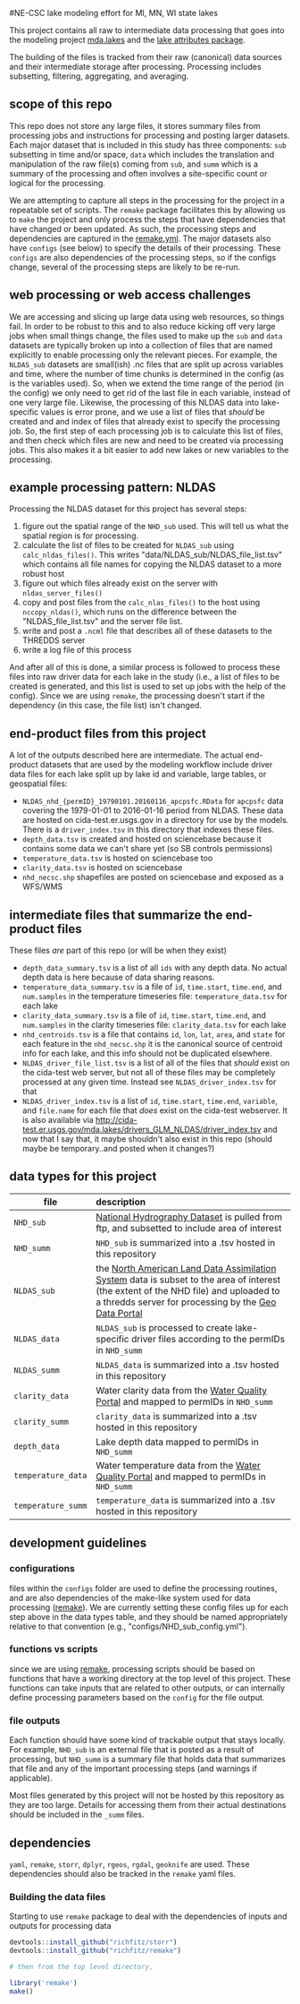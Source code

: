 #NE-CSC lake modeling effort for MI, MN, WI state lakes

This project contains all raw to intermediate data processing that goes into the modeling project [mda.lakes](https://github.com/USGS-R/mda.lakes) and the [lake attributes package](https://github.com/USGS-R/lakeattributes).

The building of the files is tracked from their raw (canonical) data sources and their intermediate storage after processing. Processing includes subsetting, filtering, aggregating, and averaging. 


## scope of this repo  
This repo does not store any large files, it stores summary files from processing jobs and instructions for processing and posting larger datasets. Each major dataset that is included in this study has three components: `sub` subsetting in time and/or space, `data` which includes the translation and manipulation of the raw file(s) coming from `sub`, and `summ` which is a summary of the processing and often involves a site-specific count or logical for the processing.   

We are attempting to capture all steps in the processing for the project in a repeatable set of scripts. The `remake` package facilitates this by allowing us to `make` the project and only process the steps that have dependencies that have changed or been updated. As such, the processing steps and dependencies are captured in the [remake.yml](remake.yml). The major datasets also have `configs` (see below) to specify the details of their processing. These `configs` are also dependencies of the processing steps, so if the configs change, several of the processing steps are likely to be re-run. 

## web processing or web access challenges  
We are accessing and slicing up large data using web resources, so things fail. In order to be robust to this and to also reduce kicking off very large jobs when small things change, the files used to make up the `sub` and `data` datasets are typically broken up into a collection of files that are named explicitly to enable processing only the relevant pieces. For example, the `NLDAS_sub` datasets are small(ish) .nc files that are split up across variables and time, where the number of time chunks is determined in the config (as is the variables used). So, when we extend the time range of the period (in the config) we only need to get rid of the last file in each variable, instead of one very large file. Likewise, the processing of this NLDAS data into lake-specific values is error prone, and we use a list of files that *should* be created and and index of files that already exist to specify the processing job. So, the first step of each processing job is to calculate this list of files, and then check which files are new and need to be created via processing jobs. This also makes it a bit easier to add new lakes or new variables to the processing. 

## example processing pattern: NLDAS
Processing the NLDAS dataset for this project has several steps:
1) figure out the spatial range of the `NHD_sub` used. This will tell us what the spatial region is for processing. 
2) calculate the list of files to be created for `NLDAS_sub` using `calc_nldas_files()`. This writes "data/NLDAS_sub/NLDAS_file_list.tsv" which contains all file names for copying the NLDAS dataset to a more robust host
3) figure out which files already exist on the server with `nldas_server_files()`
4) copy and post files from the `calc_nlas_files()` to the host using `nccopy_nldas()`, which runs on the difference between the "NLDAS_file_list.tsv" and the server file list.
5) write and post a `.ncml` file that describes all of these datasets to the THREDDS server
6) write a log file of this process  

And after all of this is done, a similar process is followed to process these files into raw driver data for each lake in the study (i.e., a list of files to be created is generated, and this list is used to set up jobs with the help of the config). Since we are using `remake`, the processing doesn't start if the dependency (in this case, the file list) isn't changed. 

## end-product files from this project  
A lot of the outputs described here are intermediate. The actual end-product datasets that are used by the modeling workflow include driver data files for each lake split up by lake id and variable, large tables, or geospatial files: 
 * `NLDAS_nhd_{permID}_19790101.20160116_apcpsfc.RData` for `apcpsfc` data covering the 1979-01-01 to 2016-01-16 period from NLDAS. These data are hosted on cida-test.er.usgs.gov in a directory for use by the models. There is a `driver_index.tsv` in this directory that indexes these files. 
 * `depth_data.tsv` is created and hosted on sciencebase because it contains some data we can't share yet (so SB controls permissions)
 * `temperature_data.tsv` is hosted on sciencebase too
 * `clarity_data.tsv` is hosted on sciencebase
 * `nhd_necsc.shp` shapefiles are posted on sciencebase and exposed as a WFS/WMS
 
## intermediate files that summarize the end-product files  
These files *are* part of this repo (or will be when they exist)
 * `depth_data_summary.tsv` is a list of all `ids` with any depth data. No actual depth data is here because of data sharing reasons. 
 * `temperature_data_summary.tsv` is a file of `id`, `time.start`, `time.end`, and `num.samples` in the temperature timeseries file: `temperature_data.tsv` for each lake
 * `clarity_data_summary.tsv` is a file of `id`, `time.start`, `time.end`, and `num.samples` in the clarity timeseries file: `clarity_data.tsv` for each lake
 * `nhd_centroids.tsv` is a file that contains `id`, `lon`, `lat`, `area`, and `state` for each feature in the `nhd_necsc.shp` it is the canonical source of centroid info for each lake, and this info should not be duplicated elsewhere. 
 * `NLDAS_driver_file_list.tsv` is a list of all of the files that *should* exist on the cida-test web server, but not all of these files may be completely processed at any given time. Instead see `NLDAS_driver_index.tsv` for that
 * `NLDAS_driver_index.tsv` is a list of `id`, `time.start`, `time.end`, `variable`, and `file.name` for each file that *does* exist on the cida-test webserver. It is also available via http://cida-test.er.usgs.gov/mda.lakes/drivers_GLM_NLDAS/driver_index.tsv and now that I say that, it maybe shouldn't also exist in this repo (should maybe be temporary..and posted when it changes?)

## data types for this project

| file     | description                                                        |
|--------------|:-------------------------------------------------------------|
| `NHD_sub`     | [National Hydrography Dataset](http://nhd.usgs.gov/) is pulled from ftp, and subsetted to include area of interest   |
| `NHD_summ`    | `NHD_sub` is summarized into a .tsv hosted in this repository |
| `NLDAS_sub`   | the [North American Land Data Assimilation System](http://ldas.gsfc.nasa.gov/nldas/) data is subset to the area of interest (the extent of the NHD file) and uploaded to a thredds server for processing by the [Geo Data Portal](http://cida.usgs.gov/gdp) |
| `NLDAS_data`    | `NLDAS_sub` is processed to create lake-specific driver files according to the permIDs in `NHD_summ` |
| `NLDAS_summ`    | `NLDAS_data` is summarized into a .tsv hosted in this repository |
| `clarity_data`  | Water clarity data from the [Water Quality Portal](http://waterqualitydata.us/) and mapped to permIDs in `NHD_summ` |
| `clarity_summ`  | `clarity_data` is summarized into a .tsv hosted in this repository |
| `depth_data`  | Lake depth data mapped to permIDs in `NHD_summ` |
| `temperature_data`  | Water temperature data from the [Water Quality Portal](http://waterqualitydata.us/) and mapped to permIDs in `NHD_summ` |
| `temperature_summ`  | `temperature_data` is summarized into a .tsv hosted in this repository |

## development guidelines  

### configurations
files within the `configs` folder are used to define the processing routines, and are also dependencies of the make-like system used for data processing ([remake](https://github.com/richfitz/remake)). We are currently setting these config files up for each step above in the data types table, and they should be named appropriately relative to that convention (e.g., "configs/NHD_sub_config.yml").  

### functions vs scripts
since we are using [remake](https://github.com/richfitz/remake), processing scripts should be based on functions that have a working directory at the top level of this project. These functions can take inputs that are related to other outputs, or can internally define processing parameters based on the `config` for the file output.

### file outputs
Each function should have some kind of trackable output that stays locally. For example, `NHD_sub` is an external file that is posted as a result of processing, but `NHD_summ` is a summary file that holds data that summarizes that file and any of the important processing steps (and warnings if applicable).  

Most files generated by this project will not be hosted by this repository as they are too large. Details for accessing them from their actual destinations should be included in the `_summ` files. 


## dependencies
`yaml`, `remake`, `storr`, `dplyr`, `rgeos`, `rgdal`, `geoknife` are used. These dependencies should also be tracked in the `remake` yaml files. 

### Building the data files

Starting to use `remake` package to deal with the dependencies of inputs and outputs for processing data

```r
devtools::install_github("richfitz/storr")
devtools::install_github("richfitz/remake")

# then from the top level directory, 

library('remake')
make()
```
